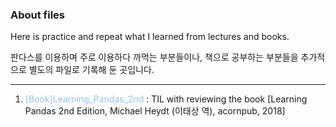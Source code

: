 
### About files

Here is practice and repeat what I learned from lectures and books.  

판다스를 이용하며 주로 이용하다 까먹는 부분들이나, 책으로 공부하는 부분들을 추가적으로 별도의 파일로 기록해 둔 곳입니다.

---

1. <span style="color:#95C3EC">[Book]Learning_Pandas_2nd </span> : TIL with reviewing the book [Learning Pandas 2nd Edition, Michael Heydt (이태상 역), acornpub, 2018]   
